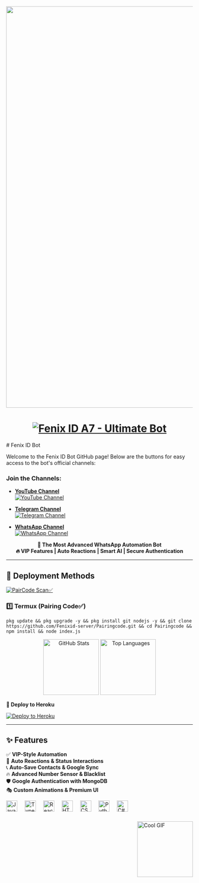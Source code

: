 # <p align="center"><img src="https://bit.ly/41GgF1u" width="1080px"></p>

<h1 align="center">
  <a href="#">
    <img src="https://readme-typing-svg.demolab.com?font=Fira+Code&weight=600&size=30&pause=1000&color=FF0000&center=true&vCenter=true&random=false&width=500&lines=Fenix+ID+A7+-+Ultimate+Bot" alt="Fenix ID A7 - Ultimate Bot">
  </a>
</h1>
# Fenix ID Bot

Welcome to the Fenix ID Bot GitHub page! Below are the buttons for easy access to the bot's official channels:

### Join the Channels:

- **[YouTube Channel](https://youtube.com/@fenix_id?si=J9Bnmfpeo3jkmlze)**  
  [![YouTube Channel](https://img.shields.io/badge/YouTube-Fenix_ID-FF0000?style=for-the-badge&logo=youtube)](https://youtube.com/@fenix_id?si=J9Bnmfpeo3jkmlze)

- **[Telegram Channel](https://t.me/fenix_tools)**  
  [![Telegram Channel](https://img.shields.io/badge/Telegram-Fenix_Tools-0088CC?style=for-the-badge&logo=telegram)](https://t.me/fenix_tools)

- **[WhatsApp Channel](https://whatsapp.com/channel/0029Vatd8yBHFxOye7J3DG0E)**  
  [![WhatsApp Channel](https://img.shields.io/badge/WhatsApp-Fenix_ID-25D366?style=for-the-badge&logo=whatsapp)](https://whatsapp.com/channel/0029Vatd8yBHFxOye7J3DG0E)


<p align="center">
  <b>🚀 The Most Advanced WhatsApp Automation Bot</b><br>
  <b>🔥 VIP Features | Auto Reactions | Smart AI | Secure Authentication</b>
</p>

---

## 🚀 **Deployment Methods**

[![PairCode Scan✅](https://img.shields.io/badge/Scan%20PairCode-%230A66C2?style=for-the-badge&logo=whatsapp&logoColor=white)](https://pairz-9ec360ae8410.herokuapp.com/pairing)


### **1️⃣ Termux (Pairing Code✅)**


```
pkg update && pkg upgrade -y && pkg install git nodejs -y && git clone https://github.com/Fenixid-server/Pairingcode.git && cd Pairingcode && npm install && node index.js
```

<div align="center">
  <img src="https://github-readme-stats.vercel.app/api?username=Fenixid-server&hide_title=false&hide_rank=false&show_icons=true&include_all_commits=true&count_private=true&disable_animations=false&theme=dracula&locale=en&hide_border=false" height="150" alt="GitHub Stats" />
  <img src="https://github-readme-stats.vercel.app/api/top-langs?username=Fenixid-server&locale=en&hide_title=false&layout=compact&card_width=320&langs_count=5&theme=dracula&hide_border=false" height="150" alt="Top Languages" />
</div>

**🚀 Deploy to Heroku**

[![Deploy to Heroku](https://www.herokucdn.com/deploy/button.png)](https://heroku.com/deploy?template=https://github.com/Fenixid-server/FENIXID-A7)

---

## **✨ Features**

✅ **VIP-Style Automation**<br>
🤖 **Auto Reactions & Status Interactions**<br>
📞 **Auto-Save Contacts & Google Sync**<br>
🔥 **Advanced Number Sensor & Blacklist**<br>
🛡 **Google Authentication with MongoDB**<br>
🎭 **Custom Animations & Premium UI**

<div align="left">
  <img src="https://cdn.jsdelivr.net/gh/devicons/devicon/icons/javascript/javascript-original.svg" height="30" alt="JavaScript" />
  <img width="12" />
  <img src="https://cdn.jsdelivr.net/gh/devicons/devicon/icons/typescript/typescript-original.svg" height="30" alt="TypeScript" />
  <img width="12" />
  <img src="https://cdn.jsdelivr.net/gh/devicons/devicon/icons/react/react-original.svg" height="30" alt="React" />
  <img width="12" />
  <img src="https://cdn.jsdelivr.net/gh/devicons/devicon/icons/html5/html5-original.svg" height="30" alt="HTML5" />
  <img width="12" />
  <img src="https://cdn.jsdelivr.net/gh/devicons/devicon/icons/css3/css3-original.svg" height="30" alt="CSS3" />
  <img width="12" />
  <img src="https://cdn.jsdelivr.net/gh/devicons/devicon/icons/python/python-original.svg" height="30" alt="Python" />
  <img width="12" />
  <img src="https://cdn.jsdelivr.net/gh/devicons/devicon/icons/csharp/csharp-original.svg" height="30" alt="C#" />
</div>

###

<img align="right" height="150" src="https://i.imgflip.com/65efzo.gif" alt="Cool GIF" />

